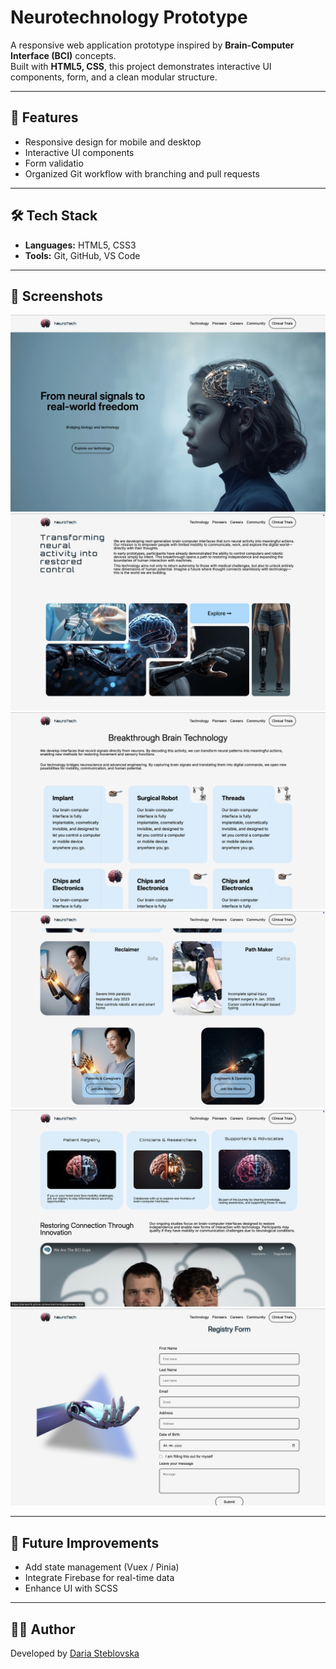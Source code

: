 # Neurotechnology Prototype

A responsive web application prototype inspired by **Brain-Computer Interface (BCI)** concepts.  
Built with **HTML5, CSS**, this project demonstrates interactive UI components, form, and a clean modular structure.  

---

## 🚀 Features
- Responsive design for mobile and desktop
- Interactive UI components
- Form validatio
- Organized Git workflow with branching and pull requests

---

## 🛠️ Tech Stack
- **Languages:** HTML5, CSS3  
- **Tools:** Git, GitHub, VS Code  

---

## 📸 Screenshots

![App Screenshot](screenshots/screenshot-0.png)
![App Screenshot](screenshots/screenshot-1.png)
![App Screenshot](screenshots/screenshot-2.png)
![App Screenshot](screenshots/screenshot-3.png)
![App Screenshot](screenshots/screenshot-4.png)
![App Screenshot](screenshots/screenshot-5.png)

---

## 🌱 Future Improvements

- Add state management (Vuex / Pinia)
- Integrate Firebase for real-time data
- Enhance UI with SCSS

---

## 👩‍💻 Author
Developed by [Daria Steblovska](https://github.com/DariaSK18)
